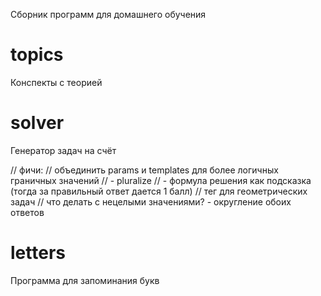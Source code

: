Сборник программ для домашнего обучения

# topics

Конспекты с теорией

# solver

Генератор задач на счёт

// фичи:
// объединить params и templates для более логичных граничных значений
// - pluralize
// - формула решения как подсказка (тогда за правильный ответ дается 1 балл)
// тег для геометрических задач
// что делать с нецелыми значениями? - округление обоих ответов


# letters

Программа для запоминания букв